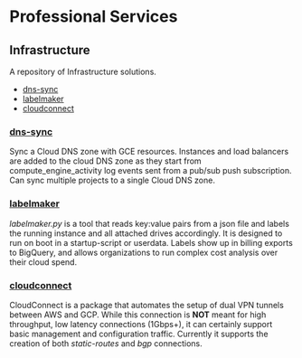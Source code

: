 # Professional Services
## Infrastructure
A repository of Infrastructure solutions.

 * [dns-sync](#dns-sync)
 * [labelmaker](#labelmaker)
 * [cloudconnect](#cloudconnect)

### [dns-sync](dns-sync/)
  Sync a Cloud DNS zone with GCE resources. Instances and load balancers are added to the cloud DNS zone as they start from compute_engine_activity log events sent from a pub/sub push subscription. Can sync multiple projects to a single Cloud DNS zone.

### [labelmaker](labelmaker/)
  _labelmaker.py_ is a tool that reads key:value pairs from a json file and labels the running instance and all attached drives accordingly. It is designed to run on boot in a startup-script or userdata. Labels show up in billing exports to BigQuery, and allows organizations to run complex cost analysis over their cloud spend.

### [cloudconnect](cloudconnect/)
  CloudConnect is a package that automates the setup of dual VPN tunnels between AWS and GCP. While this connection is **NOT** meant for high throughput, low latency connections (1Gbps+), it can certainly support basic management and configuration traffic. Currently it supports the creation of both _static-routes_ and _bgp_ connections.
